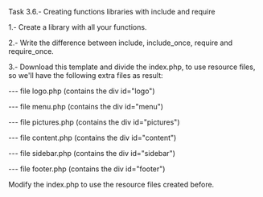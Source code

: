 Task 3.6.- Creating functions libraries with include and require

1.- Create a library with all your functions.


2.- Write the difference between include, include_once, require and require_once.


3.- Download this template and divide the index.php, to use resource files, so we'll have the following extra files as result:


--- file logo.php (contains the div id="logo")

--- file menu.php (contains the div id="menu")

--- file pictures.php (contains the div id="pictures")

--- file content.php (contains the div id="content")

--- file sidebar.php (contains the div id="sidebar")

--- file footer.php (contains the div id="footer")


Modify the index.php to use the resource files created before.
